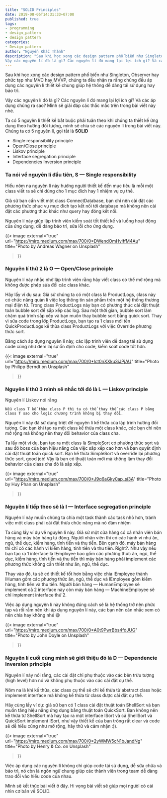 ```yaml
---
title: "SOLID Principles"
date: 2019-08-05T14:31:33+07:00
published: true
tags:
- programming
- design_pattern
- design pattern
categories:
- Design pattern
author: "Nguyễn Khắc Thành"
description: "Sau khi học xong các design pattern phổ biến như Singleton, Observer hay phức tạp như MVC hay MVVP, chúng ta đều nhận ra rằng chúng đều áp dụng các nguyên lí thiết kế chung giúp hệ thống dễ dàng tái sử dụng hay bảo trì.
Vậy các nguyên lí đó là gì? Các nguyên lí đó mang lại lợi ích gì? Và các áp dụng chúng ra sao? Mình sẽ giải đáp các thắc mắc trên trong bài viết này nhé."
---
```


Sau khi học xong các design pattern phổ biến như Singleton, Observer hay phức tạp như MVC hay MVVP, chúng ta đều nhận ra rằng chúng đều áp dụng các nguyên lí thiết kế chung giúp hệ thống dễ dàng tái sử dụng hay bảo trì.

Vậy các nguyên lí đó là gì? Các nguyên lí đó mang lại lợi ích gì? Và các áp dụng chúng ra sao? Mình sẽ giải đáp các thắc mắc trên trong bài viết này nhé.

<!--more-->

Ta có 5 nguyên lí thiết kế bắt buộc phải tuân theo khi chúng ta thiết kế ứng dụng theo hướng đối tượng, mình sẽ chia sẻ các nguyên lí trong bài viết này.
Chúng ta có 5 nguyên lí, gọi tắt là __SOLID__

* Single responsibility principle
* Open/Close principle
* Liskov principle
* Interface segregation principle
* Dependencies Inversion principle


### Ta nói về nguyên lí đầu tiên, S — Single responsibility

Hiểu nôm na nguyên lí này hướng người thiết kế đến mục tiêu là mỗi một class viết ra sẽ chỉ dùng cho 1 mục đích hay 1 nhiệm vụ cụ thể.

Giả sử bạn cần viết một class ConnectDatabase, bạn chỉ nên cài đặt các phương thức phục vụ mục đích tạo kết nối tới database mà không nên cài đặt các phương thức khác như query hay đóng kết nối.

Nguyên lí này giúp lập trình viên kiểm soát tốt thiết kế và luồng hoạt động của ứng dụng, dễ dàng bảo trì, sửa lỗi cho ứng dụng.

{{< image
	external="true"
	url="https://miro.medium.com/max/700/0*DWendOmHviffM4Au"
	title="Photo by Andreas Wagner on Unsplash"
>}}

### Nguyên lí thứ 2 là O — Open/Close principle

Nguyên lí này nhắc nhở lập trình viên rằng hãy viết class có thể mở rộng mà không được phép sửa đổi các class khác.

Hãy lấy ví dụ sau:
Giả sử chúng ta có một class là ProductLogs, class này có chức năng quản lí việc log thông tin sản phẩm trên một hệ thống thương mại điện tử. Trong class ProductLogs này bạn có phương thức cài đặt thuật toán bubble sort để sắp xếp các log. Sau một thời gian, bubble sort làm chậm quá trình sắp xếp và bạn muốn thay bubble sort bằng quick sort. Thay vì sửa code trong lớp ProductLogs, bạn tạo ra 1 class mới tên QuickProductLogs kế thừa class ProductLogs với việc Override phương thức sort.

Bằng cách áp dụng nguyên lí này, các lập trình viên dễ dang tái sử dụng code cũng như đem laị sự ổn định cho code, kiểm soát code tốt hơn.

{{< image
	external="true"
	url="https://miro.medium.com/max/700/0*Ict0nXXku3iJPjAU"
	title="Photo by Philipp Berndt on Unsplash"
>}}

### Nguyên lí thứ 3 mình sẽ nhắc tới đó là L — Liskov principle

Nguyên lí Liskov nói rằng

```
Nếu class T kế thừa class P thì ta có thể thay thế các class P bằng class T sao cho logic chương trình không bị thay đổi.
```

Nguyên lí này đã sử dụng triệt để nguyên lí kế thừa của lập trình hướng đối tượng. Các bạn khi tạo ra một class kế thừa một class khác, các bạn chỉ nên mở rộng mà không nên thay đổi behavior của class cha.

Ta lấy một ví dụ, bạn tạo ra một class là SimpleSort có phương thức sort và sau đó boss của bạn hiệu năng của việc sắp xếp cao hơn và bạn quyết định cài đặt thuật toán quick sort. Bạn kế thừa SimpleSort và override lại phương thức sort, good job! Vậy là bạn có thuật toán mới mà không làm thay đổi behavior của class cha đó là sắp xếp.

{{< image
	external="true"
	url="https://miro.medium.com/max/700/0*J9q6aGky0ap_si3A"
	title="Photo by Huy Phan on Unsplash"
>}}

### Nguyên lí tiếp theo sẽ là I — Interface segregation principle

Nguyên lí này muốn chúng ta chia một task thành các task nhỏ hơn, tránh việc một class phải cài đặt thừa chức năng mà nó đảm nhiệm

Ta cùng lấy ví dụ về nguyên lí này. Giả sử một cửa hàng có cả nhân viên bán hàng và máy bán hàng tự động. Người nhân viên thì có các hành vi như ăn, ngủ, thể dục, kiểm hàng, tính tiền và thu tiền. Bên cạnh đó, máy bán hàng thì chỉ có các hành vi kiểm hàng, tính tiền và thu tiền. Right?. Như vậy nếu bạn tạo ra 1 interface là IEmployee bao gồm các phương thức ăn, ngủ, thể dục, kiểm hàng, tính tiền và thu tiền thì máy bán hàng phải implement các phương thức không cần thiết như ăn, ngủ, thể dục.

Thay vào đó, ta sẽ có thiết kế tốt hơn bằng việc chia IEmployee thành IHuman gồm các phương thức ăn, ngủ, thể dục và IEmployee gồm kiểm hàng, tính tiền và thu tiền.
Người bán hàng — HumanEmployee sẽ implement cả 2 interface này còn máy bán hàng — MachineEmployee sẽ chỉ implement interface thứ 2.

Việc áp dụng nguyên lí này không đúng cách sẽ là hệ thống trở nên phức tạp và rối rắm nên khi áp dụng nguyên lí này, các bạn nên cân nhắc xem có nên chia hay không nhé :smile:

{{< image
	external="true"
	url="https://miro.medium.com/max/700/0*A0t9PwrBbs4fdJUG"
	title="Photo by John Doyle on Unsplash"
>}}

### Nguyên lí cuối cùng mình sẽ giới thiệu đó là D — Dependencie Inversion principle

Nguyên lí này nói rằng, các cài đặt chỉ phụ thuộc vào các bên trừu tượng (high level) hơn nó và không phụ thuộc vào các cài đặt cụ thể.

Nôm na là khi kế thừa, các class cụ thể sẽ chỉ kế thừa từ abstract class hoặc implement interface mà không kế thừa từ class được cài đặt cụ thể.

Hãy cùng lấy ví dụ: giả sử bạn có 1 class cài đặt thuật toán ShellSort và bạn muốn tăng hiệu năng ứng dụng bằng thuật toán QuickSort. Bạn không nên kế thừa từ ShellSort mà hay tạo ra một interface ISort và cả ShellSort và QuickSort implement ISort, như vậy thiết kế của bạn trông rất clear và code sẽ dễ hiểu cũng như mở rộng, hãy thử và cảm nhận :)).


{{< image
	external="true"
	url="https://miro.medium.com/max/700/0*2yWMW5cN1bJandNg"
	title="Photo by Henry & Co. on Unsplash"
>}}

Việc áp dụng các nguyên lí không chỉ giúp code tái sử dụng, dễ sửa chữa và bảo trì, nó còn là ngôn ngữ chung giúp các thành viên trong team dễ dàng trao đổi vào hiểu code của nhau.


Mình sẽ kết thúc bài viết ở đây. Hi vọng bài viết sẽ giúp mọi người có cái nhìn cơ bản về SOLID.